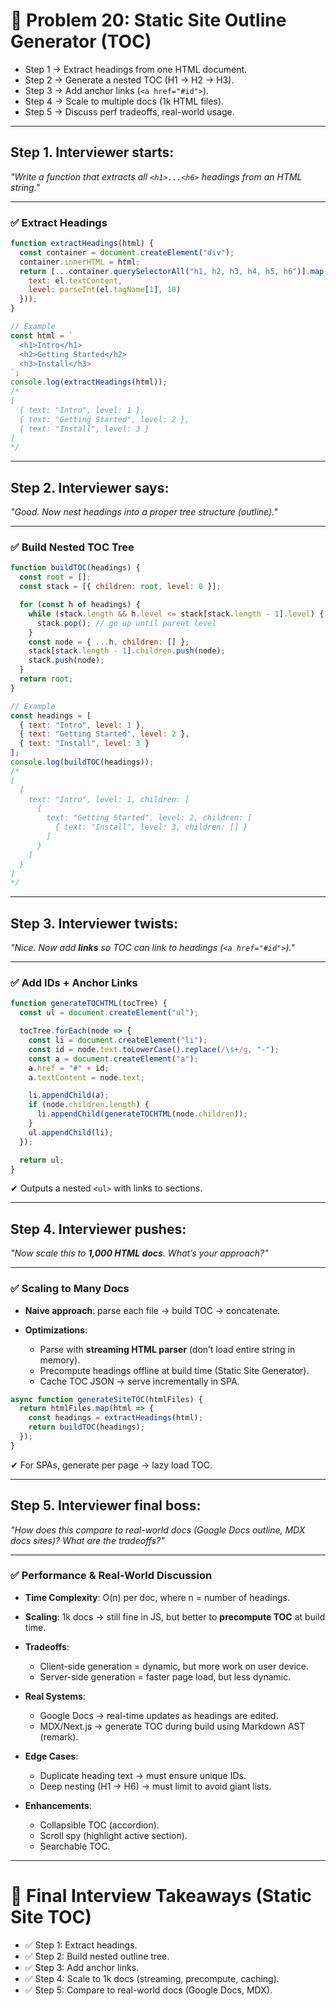 # 🔎 Problem 20: Static Site Outline Generator (TOC)
* Step 1 → Extract headings from one HTML document.
* Step 2 → Generate a nested TOC (H1 → H2 → H3).
* Step 3 → Add anchor links (`<a href="#id">`).
* Step 4 → Scale to multiple docs (1k HTML files).
* Step 5 → Discuss perf tradeoffs, real-world usage.
---

## Step 1. Interviewer starts:

*"Write a function that extracts all `<h1>...<h6>` headings from an HTML string."*

---

### ✅ Extract Headings

```js
function extractHeadings(html) {
  const container = document.createElement("div");
  container.innerHTML = html;
  return [...container.querySelectorAll("h1, h2, h3, h4, h5, h6")].map(el => ({
    text: el.textContent,
    level: parseInt(el.tagName[1], 10)
  }));
}

// Example
const html = `
  <h1>Intro</h1>
  <h2>Getting Started</h2>
  <h3>Install</h3>
`;
console.log(extractHeadings(html));
/*
[
  { text: "Intro", level: 1 },
  { text: "Getting Started", level: 2 },
  { text: "Install", level: 3 }
]
*/
```

---

## Step 2. Interviewer says:

*"Good. Now nest headings into a proper tree structure (outline)."*

---

### ✅ Build Nested TOC Tree

```js
function buildTOC(headings) {
  const root = [];
  const stack = [{ children: root, level: 0 }];

  for (const h of headings) {
    while (stack.length && h.level <= stack[stack.length - 1].level) {
      stack.pop(); // go up until parent level
    }
    const node = { ...h, children: [] };
    stack[stack.length - 1].children.push(node);
    stack.push(node);
  }
  return root;
}

// Example
const headings = [
  { text: "Intro", level: 1 },
  { text: "Getting Started", level: 2 },
  { text: "Install", level: 3 }
];
console.log(buildTOC(headings));
/*
[
  {
    text: "Intro", level: 1, children: [
      {
        text: "Getting Started", level: 2, children: [
          { text: "Install", level: 3, children: [] }
        ]
      }
    ]
  }
]
*/
```

---

## Step 3. Interviewer twists:

*"Nice. Now add **links** so TOC can link to headings (`<a href="#id">`)."*

---

### ✅ Add IDs + Anchor Links

```js
function generateTOCHTML(tocTree) {
  const ul = document.createElement("ul");

  tocTree.forEach(node => {
    const li = document.createElement("li");
    const id = node.text.toLowerCase().replace(/\s+/g, "-");
    const a = document.createElement("a");
    a.href = "#" + id;
    a.textContent = node.text;

    li.appendChild(a);
    if (node.children.length) {
      li.appendChild(generateTOCHTML(node.children));
    }
    ul.appendChild(li);
  });

  return ul;
}
```

✔ Outputs a nested `<ul>` with links to sections.

---

## Step 4. Interviewer pushes:

*"Now scale this to **1,000 HTML docs**. What’s your approach?"*

---

### ✅ Scaling to Many Docs

* **Naive approach**: parse each file → build TOC → concatenate.
* **Optimizations**:

  * Parse with **streaming HTML parser** (don’t load entire string in memory).
  * Precompute headings offline at build time (Static Site Generator).
  * Cache TOC JSON → serve incrementally in SPA.

```js
async function generateSiteTOC(htmlFiles) {
  return htmlFiles.map(html => {
    const headings = extractHeadings(html);
    return buildTOC(headings);
  });
}
```

✔ For SPAs, generate per page → lazy load TOC.

---

## Step 5. Interviewer final boss:

*"How does this compare to real-world docs (Google Docs outline, MDX docs sites)? What are the tradeoffs?"*

---

### ✅ Performance & Real-World Discussion

* **Time Complexity**: O(n) per doc, where n = number of headings.
* **Scaling**: 1k docs → still fine in JS, but better to **precompute TOC** at build time.
* **Tradeoffs**:

  * Client-side generation = dynamic, but more work on user device.
  * Server-side generation = faster page load, but less dynamic.
* **Real Systems**:

  * Google Docs → real-time updates as headings are edited.
  * MDX/Next.js → generate TOC during build using Markdown AST (remark).
* **Edge Cases**:

  * Duplicate heading text → must ensure unique IDs.
  * Deep nesting (H1 → H6) → must limit to avoid giant lists.
* **Enhancements**:

  * Collapsible TOC (accordion).
  * Scroll spy (highlight active section).
  * Searchable TOC.

---

# 🎯 Final Interview Takeaways (Static Site TOC)

* ✅ Step 1: Extract headings.
* ✅ Step 2: Build nested outline tree.
* ✅ Step 3: Add anchor links.
* ✅ Step 4: Scale to 1k docs (streaming, precompute, caching).
* ✅ Step 5: Compare to real-world docs (Google Docs, MDX).
